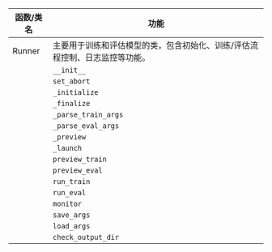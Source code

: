 |函数/类名| 功能|
|---|---|
|Runner| 主要用于训练和评估模型的类，包含初始化、训练/评估流程控制、日志监控等功能。|
|| `__init__`| 初始化方法，接收Manager实例和是否为演示模式。|
|| `set_abort`| 设置是否中断训练或评估。|
|| `_initialize`| 检查和验证训练或评估所需的参数。|
|| `_finalize`| 结束训练或评估时清理资源并返回信息。|
|| `_parse_train_args`| 解析训练参数并构建命令行参数字典。|
|| `_parse_eval_args`| 解析评估参数并构建命令行参数字典。|
|| `_preview`| 预览训练或评估的命令行参数。|
|| `_launch`| 启动训练或评估进程。|
|| `preview_train`| 预览训练过程。|
|| `preview_eval`| 预览评估过程。|
|| `run_train`| 运行训练过程。|
|| `run_eval`| 运行评估过程。|
|| `monitor`| 监控训练或评估进程。|
|| `save_args`| 保存训练参数到配置文件。|
|| `load_args`| 从配置文件加载训练参数。|
|| `check_output_dir`| 检查输出目录是否存在并加载已有的配置。|

